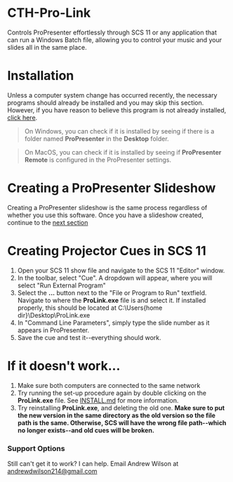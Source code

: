 # CTH-Pro-Link
Controls ProPresenter effortlessly through SCS 11 or any application that can run a Windows Batch file, allowing you to control your music and your slides all in the same place.

# Installation
Unless a computer system change has occurred recently, the necessary programs should already be installed and you may skip this section. However, if you have reason to believe this program is not already installed, [click here](INSTALL.md).

>On Windows, you can check if it is installed by seeing if there is a folder named __ProPresenter__ in the __Desktop__ folder.

>On MacOS, you can check if it is installed by seeing if __ProPresenter Remote__ is configured in the ProPresenter settings.

# Creating a ProPresenter Slideshow
Creating a ProPresenter slideshow is the same process regardless of whether you use this software. Once you have a slideshow created, continue to the [next section](#creating-projector-cues-in-scs-11)

# Creating Projector Cues in SCS 11
1. Open your SCS 11 show file and navigate to the SCS 11 "Editor" window.
1. In the toolbar, select "Cue". A dropdown will appear, where you will select "Run External Program"
1. Select the __...__ button next to the "File or Program to Run" textfield. Navigate to where the __ProLink.exe__ file is and select it. If installed properly, this should be located at C:\Users\{home dir}\Desktop\ProLink.exe
1. In "Command Line Parameters", simply type the slide number as it appears in ProPresenter.
1. Save the cue and test it--everything should work.

# If it doesn't work...
1. Make sure both computers are connected to the same network
1. Try running the set-up procedure again by double clicking on the __ProLink.exe__ file. See [INSTALL.md](INSTALL.md) for more information.
1. Try reinstalling __ProLink.exe__, and deleting the old one. __Make sure to put the new version in the same directory as the old version so the file path is the same. Otherwise, SCS will have the wrong file path--which no longer exists--and old cues will be broken.__

### Support Options
Still can't get it to work? I can help. Email Andrew Wilson at [andrewdwilson214@gmail.com](mailto:andrewdwilson214@gmail.com)

